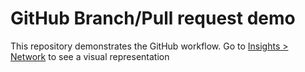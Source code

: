 # GitHub Branch/Pull request demo
This repository demonstrates the GitHub workflow. Go to [Insights > Network](https://github.com/CSG-HetStreek/demo-branches/network) to see a visual representation
